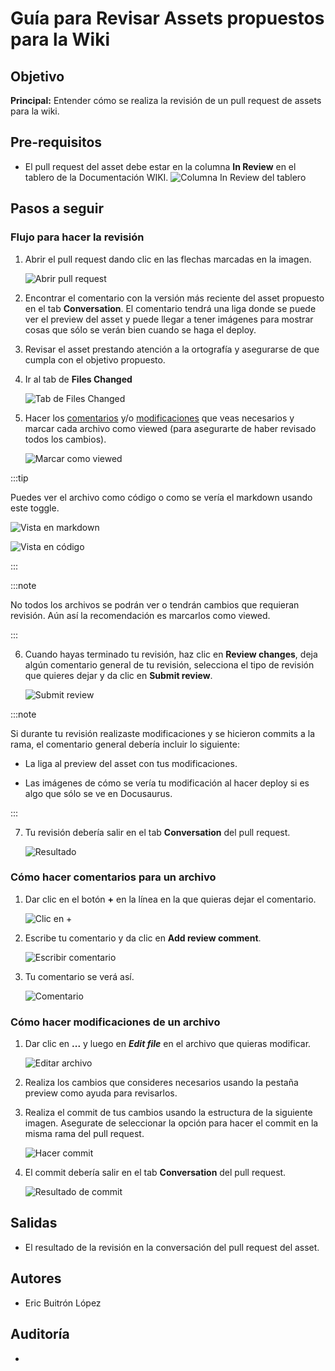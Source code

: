 # Guía para Revisar Assets propuestos para la Wiki

## Objetivo

**Principal:** Entender cómo se realiza la revisión de un pull request de assets para la wiki.

## Pre-requisitos

- El pull request del asset debe estar en la columna **In Review** en el tablero de la Documentación WIKI.
  ![Columna In Review del tablero](../../static/img/guia_revision_assets/in-review-column.png)

## Pasos a seguir

### Flujo para hacer la revisión

1. Abrir el pull request dando clic en las flechas marcadas en la imagen.

   ![Abrir pull request](../../static/img/guia_revision_assets/open-pr.png)

2. Encontrar el comentario con la versión más reciente del asset propuesto en el tab **Conversation**. El comentario tendrá una liga donde se puede ver el preview del asset y puede llegar a tener imágenes para mostrar cosas que sólo se verán bien cuando se haga el deploy.

3. Revisar el asset prestando atención a la ortografía y asegurarse de que cumpla con el objetivo propuesto.

4. Ir al tab de **Files Changed**

    ![Tab de Files Changed](../../static/img/guia_revision_assets/files-changed.png)

5. Hacer los [comentarios](#cómo-hacer-comentarios-para-un-archivo) y/o [modificaciones](#cómo-hacer-modificaciones-de-un-archivo) que veas necesarios y marcar cada archivo como viewed (para asegurarte de haber revisado todos los cambios).

    ![Marcar como viewed](../../static/img/guia_revision_assets/mark-viewed.png)

:::tip

Puedes ver el archivo como código o como se vería el markdown usando este toggle.

![Vista en markdown](../../static/img/guia_revision_assets/markdown-toggle.png)

![Vista en código](../../static/img/guia_revision_assets/markdown-toggle-2.png)

:::

:::note

No todos los archivos se podrán ver o tendrán cambios que requieran revisión. Aún así la recomendación es marcarlos como viewed.

:::

6. Cuando hayas terminado tu revisión, haz clic en **Review changes**, deja algún comentario general de tu revisión, selecciona el tipo de revisión que quieres dejar y da clic en **Submit review**.

    ![Submit review](../../static/img/guia_revision_assets/submit-review.png)

:::note

Si durante tu revisión realizaste modificaciones y se hicieron commits a la rama, el comentario general debería incluir lo siguiente:

- La liga al preview del asset con tus modificaciones.

- Las imágenes de cómo se vería tu modificación al hacer deploy si es algo que sólo se ve en Docusaurus.

:::

7. Tu revisión debería salir en el tab **Conversation** del pull request.

    ![Resultado](../../static/img/guia_revision_assets/final-result.png)

### Cómo hacer comentarios para un archivo

1. Dar clic en el botón **+** en la línea en la que quieras dejar el comentario.

   ![Clic en +](../../static/img/guia_revision_assets/inline-comment.png)

2. Escribe tu comentario y da clic en **Add review comment**.

    ![Escribir comentario](../../static/img/guia_revision_assets/add-comment.png)

3. Tu comentario se verá así.

    ![Comentario](../../static/img/guia_revision_assets/comment-saved.png)

### Cómo hacer modificaciones de un archivo

1. Dar clic en **...** y luego en ***Edit file*** en el archivo que quieras modificar.

    ![Editar archivo](../../static/img/guia_revision_assets/edit-file.png)

2. Realiza los cambios que consideres necesarios usando la pestaña preview como ayuda para revisarlos.

3. Realiza el commit de tus cambios usando la estructura de la siguiente imagen. Asegurate de seleccionar la opción para hacer el commit en la misma rama del pull request.

    ![Hacer commit](../../static/img/guia_revision_assets/commit-changes.png)

4. El commit debería salir en el tab **Conversation** del pull request.

    ![Resultado de commit](../../static/img/guia_revision_assets/commit-history.png)

## Salidas

- El resultado de la revisión en la conversación del pull request del asset.

## Autores

- Eric Buitrón López

## Auditoría

- 
